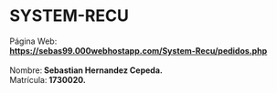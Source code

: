 # SYSTEM-RECU
Página Web:<br>
<b>https://sebas99.000webhostapp.com/System-Recu/pedidos.php</b>
<br>
<br>Nombre:<b> Sebastian Hernandez Cepeda.</b></br>
Matrícula:<b> 1730020.</b>
